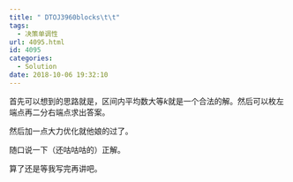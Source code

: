 ```yaml
---
title: " DTOJ3960blocks\t\t"
tags:
  - 决策单调性
url: 4095.html
id: 4095
categories:
  - Solution
date: 2018-10-06 19:32:10
---
```


首先可以想到的思路就是，区间内平均数大等$k$就是一个合法的解。然后可以枚左端点再二分右端点求出答案。

然后加一点大力优化就他娘的过了。

随口说一下（还咕咕咕的）正解。

算了还是等我写完再讲吧。